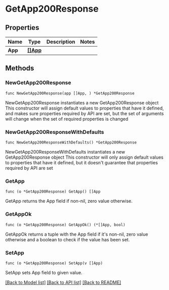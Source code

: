 # GetApp200Response

## Properties

Name | Type | Description | Notes
------------ | ------------- | ------------- | -------------
**App** | [**[]App**](App.md) |  | 

## Methods

### NewGetApp200Response

`func NewGetApp200Response(app []App, ) *GetApp200Response`

NewGetApp200Response instantiates a new GetApp200Response object
This constructor will assign default values to properties that have it defined,
and makes sure properties required by API are set, but the set of arguments
will change when the set of required properties is changed

### NewGetApp200ResponseWithDefaults

`func NewGetApp200ResponseWithDefaults() *GetApp200Response`

NewGetApp200ResponseWithDefaults instantiates a new GetApp200Response object
This constructor will only assign default values to properties that have it defined,
but it doesn't guarantee that properties required by API are set

### GetApp

`func (o *GetApp200Response) GetApp() []App`

GetApp returns the App field if non-nil, zero value otherwise.

### GetAppOk

`func (o *GetApp200Response) GetAppOk() (*[]App, bool)`

GetAppOk returns a tuple with the App field if it's non-nil, zero value otherwise
and a boolean to check if the value has been set.

### SetApp

`func (o *GetApp200Response) SetApp(v []App)`

SetApp sets App field to given value.



[[Back to Model list]](../README.md#documentation-for-models) [[Back to API list]](../README.md#documentation-for-api-endpoints) [[Back to README]](../README.md)


